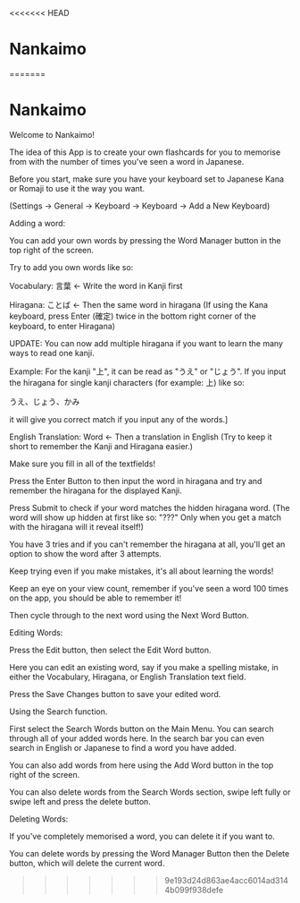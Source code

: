 <<<<<<< HEAD
# Nankaimo
=======
# Nankaimo

  Welcome to Nankaimo!
                
  The idea of this App is to create your own flashcards for you to memorise from with the number of times you've seen a word in Japanese.
                
 Before you start, make sure you have your keyboard set to Japanese Kana or Romaji to use it the way you want.
  
 (Settings -> General -> Keyboard -> Keyboard -> Add a New Keyboard)

                
   Adding a word:
                
   You can add your own words by pressing the Word Manager button in the top right of the screen.
                
   Try to add you own words like so:
                
   Vocabulary: 言葉 <- Write the word in Kanji first
                
   Hiragana: ことば <- Then the same word in hiragana (If using the Kana keyboard, press Enter (確定) twice in the bottom right corner of the keyboard, to enter Hiragana)
                
  UPDATE:
 You can now add multiple hiragana if you want to learn the many ways to read one kanji.
                
  Example: For the kanji "上", it can be read as "うえ" or "じょう". If you input the hiragana for single kanji characters (for example: 上) like so:
                
  うえ、じょう、かみ
                
  it will give you correct match if you input any of the words.]
                
  English Translation: Word <- Then a translation in English (Try to keep it short to remember the Kanji and Hiragana easier.)
                
   Make sure you fill in all of the textfields!
                
   Press the Enter Button to then input the word in hiragana and try and remember the hiragana for the displayed Kanji.
                
   Press Submit to check if your word matches the hidden hiragana word. (The word will show up hidden at first like so: "???" Only when you get a match with the hiragana will it reveal itself!)
                
   You have 3 tries and if you can't remember the hiragana at all, you'll get an option to show the word after 3 attempts.
                
   Keep trying even if you make mistakes, it's all about learning the words!

   Keep an eye on your view count, remember if you've seen a word 100 times on the app, you should be able to remember it!
                
   Then cycle through to the next word using the Next Word Button.
                
                
   Editing Words:
                
   Press the Edit button, then select the Edit Word button.
                
   Here you can edit an existing word, say if you make a spelling mistake, in either the Vocabulary, Hiragana, or English Translation text field.
                
   Press the Save Changes button to save your edited word.
                
   Using the Search function.
                
   First select the Search Words button on the Main Menu. You can search through all of your added words here. In the search bar you can even search in English or Japanese to find a word you have added.
                
   You can also add words from here using the Add Word button in the top right of the screen.
                
   You can also delete words from the Search Words section, swipe left fully or swipe left and press the delete button.
                
                
   Deleting Words:
                
   If you've completely memorised a word, you can delete it if you want to.
                
   You can delete words by pressing the Word Manager Button then the Delete button, which will delete the current word.
>>>>>>> 9e193d24d863ae4acc6014ad3144b099f938defe

